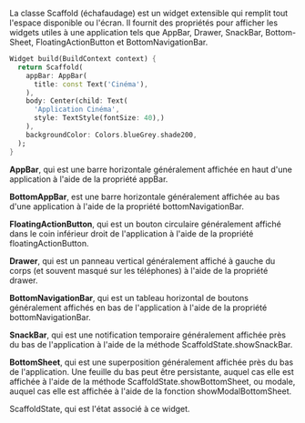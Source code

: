 La classe Scaffold (échafaudage) est un widget extensible qui remplit tout l'espace disponible ou l'écran. Il fournit des propriétés pour afficher les widgets utiles à une application tels que AppBar, Drawer, SnackBar, Bottom-Sheet, FloatingActionButton et BottomNavigationBar.

```dart
Widget build(BuildContext context) {
  return Scaffold(
    appBar: AppBar(
      title: const Text('Cinéma'),
    ),
    body: Center(child: Text(
      'Application Cinéma',
      style: TextStyle(fontSize: 40),)
    ),
    backgroundColor: Colors.blueGrey.shade200,
  );
}
```


**AppBar**, qui est une barre horizontale généralement affichée en haut d'une application à l'aide de la propriété appBar.

**BottomAppBar**, est une barre horizontale généralement affichée au bas d'une application à l'aide de la propriété bottomNavigationBar.

**FloatingActionButton**, qui est un bouton circulaire généralement affiché dans le coin inférieur droit de l'application à l'aide de la propriété floatingActionButton.

**Drawer**, qui est un panneau vertical généralement affiché à gauche du corps (et souvent masqué sur les téléphones) à l'aide de la propriété drawer.

**BottomNavigationBar**, qui est un tableau horizontal de boutons généralement affichés en bas de l'application à l'aide de la propriété bottomNavigationBar.

**SnackBar**, qui est une notification temporaire généralement affichée près du bas de l'application à l'aide de la méthode ScaffoldState.showSnackBar.

**BottomSheet**, qui est une superposition généralement affichée près du bas de l'application. Une feuille du bas peut être persistante, auquel cas elle est affichée à l'aide de la méthode ScaffoldState.showBottomSheet, ou modale, auquel cas elle est affichée à l'aide de la fonction showModalBottomSheet.

ScaffoldState, qui est l'état associé à ce widget.

